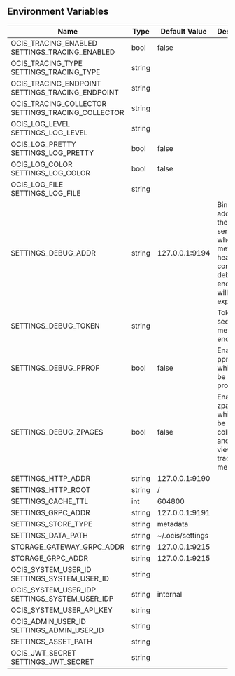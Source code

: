 ## Environment Variables

| Name | Type | Default Value | Description |
|------|------|---------------|-------------|
| OCIS_TRACING_ENABLED<br/>SETTINGS_TRACING_ENABLED | bool | false | |
| OCIS_TRACING_TYPE<br/>SETTINGS_TRACING_TYPE | string |  | |
| OCIS_TRACING_ENDPOINT<br/>SETTINGS_TRACING_ENDPOINT | string |  | |
| OCIS_TRACING_COLLECTOR<br/>SETTINGS_TRACING_COLLECTOR | string |  | |
| OCIS_LOG_LEVEL<br/>SETTINGS_LOG_LEVEL | string |  | |
| OCIS_LOG_PRETTY<br/>SETTINGS_LOG_PRETTY | bool | false | |
| OCIS_LOG_COLOR<br/>SETTINGS_LOG_COLOR | bool | false | |
| OCIS_LOG_FILE<br/>SETTINGS_LOG_FILE | string |  | |
| SETTINGS_DEBUG_ADDR | string | 127.0.0.1:9194 | Bind address of the debug server, where metrics, health, config and debug endpoints will be exposed.|
| SETTINGS_DEBUG_TOKEN | string |  | Token to secure the metrics endpoint|
| SETTINGS_DEBUG_PPROF | bool | false | Enables pprof, which can be used for profiling|
| SETTINGS_DEBUG_ZPAGES | bool | false | Enables zpages, which can  be used for collecting and viewing traces in-me|
| SETTINGS_HTTP_ADDR | string | 127.0.0.1:9190 | |
| SETTINGS_HTTP_ROOT | string | / | |
| SETTINGS_CACHE_TTL | int | 604800 | |
| SETTINGS_GRPC_ADDR | string | 127.0.0.1:9191 | |
| SETTINGS_STORE_TYPE | string | metadata | |
| SETTINGS_DATA_PATH | string | ~/.ocis/settings | |
| STORAGE_GATEWAY_GRPC_ADDR | string | 127.0.0.1:9215 | |
| STORAGE_GRPC_ADDR | string | 127.0.0.1:9215 | |
| OCIS_SYSTEM_USER_ID<br/>SETTINGS_SYSTEM_USER_ID | string |  | |
| OCIS_SYSTEM_USER_IDP<br/>SETTINGS_SYSTEM_USER_IDP | string | internal | |
| OCIS_SYSTEM_USER_API_KEY | string |  | |
| OCIS_ADMIN_USER_ID<br/>SETTINGS_ADMIN_USER_ID | string |  | |
| SETTINGS_ASSET_PATH | string |  | |
| OCIS_JWT_SECRET<br/>SETTINGS_JWT_SECRET | string |  | |